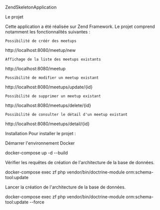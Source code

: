 ZendSkeletonApplication

Le projet

Cette application a été réalisée sur Zend Framework. 
Le projet comprend notamment les fonctionnalités suivantes :

    Possibilité de créér des meetups

http://localhost:8080/meetup/new

    Affichage de la liste des meetups existants

http://localhost:8080/meetup

    Possibilité de modifier un meetup existant

http://localhost:8080/meetups/update/{id}

    Possibilité de supprimer un meetup existant

http://localhost:8080/meetups/delete/{id}

    Possibilité de consulter le détail d'un meetup existant

http://localhost:8080/meetups/detail/{id}

 
Installation
Pour installer le projet :

Démarrer l'environnement Docker

docker-compose up -d --build

Vérifier les requêtes de création de l'architecture de la base de données.

docker-compose exec zf php vendor/bin/doctrine-module orm:schema-tool:update

Lancer la création de l'architecture de la base de données.

docker-compose exec zf php vendor/bin/doctrine-module orm:schema-tool:update --force

